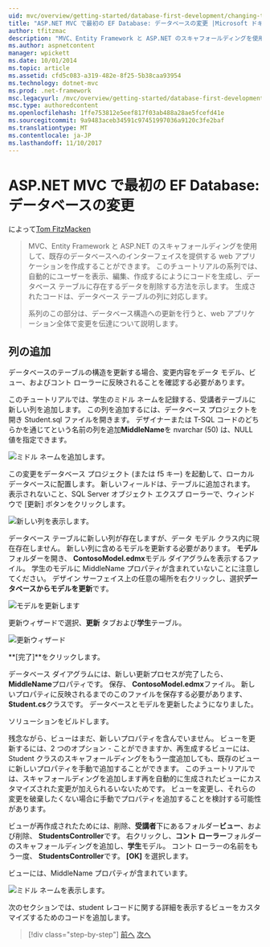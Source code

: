 ```yaml
---
uid: mvc/overview/getting-started/database-first-development/changing-the-database
title: "ASP.NET MVC で最初の EF Database: データベースの変更 |Microsoft ドキュメント"
author: tfitzmac
description: "MVC、Entity Framework と ASP.NET のスキャフォールディングを使用して、既存のデータベースへのインターフェイスを提供する web アプリケーションを作成することができます。 このチュートリアルの seri しています."
ms.author: aspnetcontent
manager: wpickett
ms.date: 10/01/2014
ms.topic: article
ms.assetid: cfd5c083-a319-482e-8f25-5b38caa93954
ms.technology: dotnet-mvc
ms.prod: .net-framework
msc.legacyurl: /mvc/overview/getting-started/database-first-development/changing-the-database
msc.type: authoredcontent
ms.openlocfilehash: 1ffe753812e5eef817f03ab488a28ae5fcefd41e
ms.sourcegitcommit: 9a9483aceb34591c97451997036a9120c3fe2baf
ms.translationtype: MT
ms.contentlocale: ja-JP
ms.lasthandoff: 11/10/2017
---
```

<a name="ef-database-first-with-aspnet-mvc-changing-the-database"></a>ASP.NET MVC で最初の EF Database: データベースの変更
====================
によって[Tom FitzMacken](https://github.com/tfitzmac)

> MVC、Entity Framework と ASP.NET のスキャフォールディングを使用して、既存のデータベースへのインターフェイスを提供する web アプリケーションを作成することができます。 このチュートリアルの系列では、自動的にユーザーを表示、編集、作成するにようにコードを生成し、データベース テーブルに存在するデータを削除する方法を示します。 生成されたコードは、データベース テーブルの列に対応します。
> 
> 系列のこの部分は、データベース構造への更新を行うと、web アプリケーション全体で変更を伝達について説明します。


## <a name="add-a-column"></a>列の追加

データベースのテーブルの構造を更新する場合、変更内容をデータ モデル、ビュー、およびコント ローラーに反映されることを確認する必要があります。

このチュートリアルでは、学生のミドル ネームを記録する、受講者テーブルに新しい列を追加します。 この列を追加するには、データベース プロジェクトを開き Student.sql ファイルを開きます。 デザイナーまたは T-SQL コードのどちらかを通じてという名前の列を追加**MiddleName**を nvarchar (50) は、NULL 値を指定できます。

![ミドル ネームを追加します。](changing-the-database/_static/image1.png)

この変更をデータベース プロジェクト (または f5 キー) を起動して、ローカル データベースに配置します。 新しいフィールドは、テーブルに追加されます。 表示されないこと、SQL Server オブジェクト エクスプ ローラーで、ウィンドウで [更新] ボタンをクリックします。

![新しい列を表示します。](changing-the-database/_static/image2.png)

データベース テーブルに新しい列が存在しますが、データ モデル クラス内に現在存在しません。 新しい列に含めるモデルを更新する必要があります。 **モデル**フォルダーを開き、 **ContosoModel.edmx**モデル ダイアグラムを表示するファイル。 学生のモデルに MiddleName プロパティが含まれていないことに注意してください。 デザイン サーフェイス上の任意の場所を右クリックし、選択**データベースからモデルを更新**です。

![モデルを更新します](changing-the-database/_static/image3.png)

更新ウィザードで選択、**更新** タブおよび**学生**テーブル。

![更新ウィザード](changing-the-database/_static/image4.png)

**[完了]**をクリックします。

データベース ダイアグラムには、新しい更新プロセスが完了したら、 **MiddleName**プロパティです。 保存、 **ContosoModel.edmx**ファイル。 新しいプロパティに反映されるまでのこのファイルを保存する必要があります、 **Student.cs**クラスです。 データベースとモデルを更新したようになりました。

ソリューションをビルドします。

残念ながら、ビューはまだ、新しいプロパティを含んでいません。 ビューを更新するには、2 つのオプション - ことができますか、再生成するビューには、Student クラスのスキャフォールディングをもう一度追加しても、既存のビューに新しいプロパティを手動で追加することができます。 このチュートリアルでは、スキャフォールディングを追加します再を自動的に生成されたビューにカスタマイズされた変更が加えられるいないためです。 ビューを変更し、それらの変更を破棄したくない場合に手動でプロパティを追加することを検討する可能性があります。

ビューが再作成されたためには、削除、**受講者**下にあるフォルダー**ビュー**、および削除、 **StudentsController**です。 右クリックし、**コント ローラー**フォルダーのスキャフォールディングを追加し、**学生**モデル。 コント ローラーの名前をもう一度、 **StudentsController**です。 **[OK]** を選択します。

ビューには、MiddleName プロパティが含まれています。

![ミドル ネームを表示します。](changing-the-database/_static/image5.png)

次のセクションでは、student レコードに関する詳細を表示するビューをカスタマイズするためのコードを追加します。

>[!div class="step-by-step"]
[前へ](generating-views.md)
[次へ](customizing-a-view.md)
